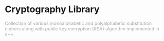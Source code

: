 <h1 class="font-family: verdana">Cryptography Library</h1>
<p style="color: darkgrey;">Collection of various monoalphabetic and polyalphabetic substitution ciphers along with public key encryption (RSA) algorithm implemented in c++.</p>